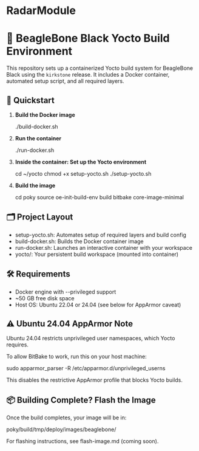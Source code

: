 # RadarModule

# 🧰 BeagleBone Black Yocto Build Environment

This repository sets up a containerized Yocto build system for BeagleBone Black using the `kirkstone` release. It includes a Docker container, automated setup script, and all required layers.

## 🚀 Quickstart

1. **Build the Docker image**

   ./build-docker.sh

2. **Run the container**

   ./run-docker.sh

3. **Inside the container: Set up the Yocto environment**

   cd ~/yocto
   chmod +x setup-yocto.sh
   ./setup-yocto.sh

4. **Build the image**

   cd poky
   source oe-init-build-env build
   bitbake core-image-minimal

## 🗂 Project Layout

- setup-yocto.sh: Automates setup of required layers and build config
- build-docker.sh: Builds the Docker container image
- run-docker.sh: Launches an interactive container with your workspace
- yocto/: Your persistent build workspace (mounted into container)

## 🛠 Requirements

- Docker engine with --privileged support
- ~50 GB free disk space
- Host OS: Ubuntu 22.04 or 24.04 (see below for AppArmor caveat)

## ⚠️ Ubuntu 24.04 AppArmor Note

Ubuntu 24.04 restricts unprivileged user namespaces, which Yocto requires.

To allow BitBake to work, run this on your host machine:

   sudo apparmor_parser -R /etc/apparmor.d/unprivileged_userns

This disables the restrictive AppArmor profile that blocks Yocto builds.

## 📦 Building Complete? Flash the Image

Once the build completes, your image will be in:

   poky/build/tmp/deploy/images/beaglebone/

For flashing instructions, see flash-image.md (coming soon).

